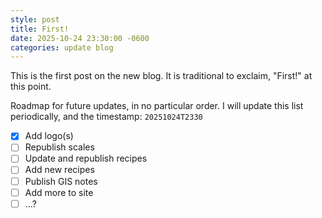 ```yaml
---
style: post
title: First!
date: 2025-10-24 23:30:00 -0600
categories: update blog
---
```

This is the first post on the new blog. It is traditional to exclaim, "First!" at this point.

Roadmap for future updates, in no particular order. I will update this list periodically, and the timestamp: `20251024T2330`
- [x] Add logo(s)
- [ ] Republish scales
- [ ] Update and republish recipes
- [ ] Add new recipes
- [ ] Publish GIS notes
- [ ] Add more to site
- [ ] ...?
